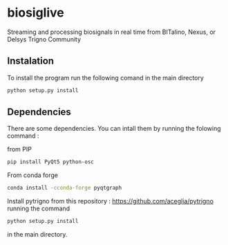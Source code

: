 # biosiglive
Streaming and processing biosignals in real time from BITalino, Nexus, or Delsys Trigno Community

## Instalation
To install the program run the following comand in the main directory

```bash
python setup.py install
```

## Dependencies

There are some dependencies. You can intall them by running the folowing command :

from PIP
```bash
pip install PyQt5 python-osc
```

From conda forge

```bash
conda install -cconda-forge pyqtgraph 
```
Install pytrigno from this repository : https://github.com/aceglia/pytrigno running the command 
```bash
python setup.py install
```
in the main directory.
